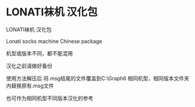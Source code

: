 # LONATI袜机 汉化包

LONATI袜机 汉化包

Lonati socks machine Chinese package

机型或版本不同，都不能混用

汉化之前请做好备份

使用方法解压后 将.msg结尾的文件覆盖到C:\Graph6 相同机型，相同版本文件夹内替换原有.msg文件

也可作为相同机型不同版本汉化的参考
